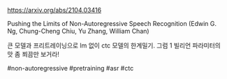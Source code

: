 https://arxiv.org/abs/2104.03416

Pushing the Limits of Non-Autoregressive Speech Recognition (Edwin G. Ng, Chung-Cheng Chiu, Yu Zhang, William Chan)

큰 모델과 프리트레이닝으로 lm 없이 ctc 모델의 한계밀기. 그럼 1 빌리언 파라미터의 맛 좀 쬐끔만 보거라!

#non-autoregressive #pretraining #asr #ctc
